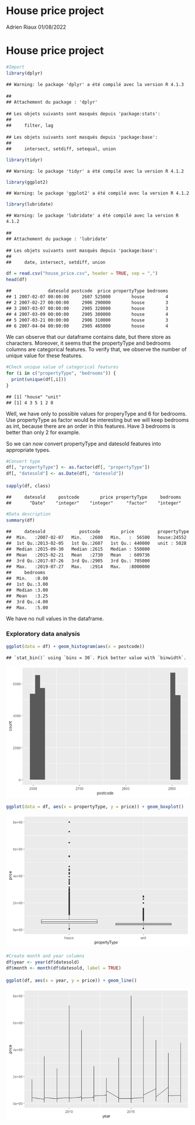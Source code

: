 House price project
================
Adrien Riaux
01/08/2022

# House price project

``` r
#Import 
library(dplyr)
```

    ## Warning: le package 'dplyr' a été compilé avec la version R 4.1.3

    ## 
    ## Attachement du package : 'dplyr'

    ## Les objets suivants sont masqués depuis 'package:stats':
    ## 
    ##     filter, lag

    ## Les objets suivants sont masqués depuis 'package:base':
    ## 
    ##     intersect, setdiff, setequal, union

``` r
library(tidyr)
```

    ## Warning: le package 'tidyr' a été compilé avec la version R 4.1.2

``` r
library(ggplot2)
```

    ## Warning: le package 'ggplot2' a été compilé avec la version R 4.1.2

``` r
library(lubridate)
```

    ## Warning: le package 'lubridate' a été compilé avec la version R 4.1.2

    ## 
    ## Attachement du package : 'lubridate'

    ## Les objets suivants sont masqués depuis 'package:base':
    ## 
    ##     date, intersect, setdiff, union

``` r
df = read.csv("house_price.csv", header = TRUE, sep = ",")
head(df)
```

    ##              datesold postcode  price propertyType bedrooms
    ## 1 2007-02-07 00:00:00     2607 525000        house        4
    ## 2 2007-02-27 00:00:00     2906 290000        house        3
    ## 3 2007-03-07 00:00:00     2905 328000        house        3
    ## 4 2007-03-09 00:00:00     2905 380000        house        4
    ## 5 2007-03-21 00:00:00     2906 310000        house        3
    ## 6 2007-04-04 00:00:00     2905 465000        house        4

We can observe that our dataframe contains date, but there store as
characters. Moreover, it seems that the propertyType and bedrooms
columns are categorical features. To verify that, we observe the number
of unique value for these features.

``` r
#Check unique value of categorical features
for (i in c("propertyType", "bedrooms")) {
  print(unique(df[,i]))
}
```

    ## [1] "house" "unit" 
    ## [1] 4 3 5 1 2 0

Well, we have only to possible values for properyType and 6 for
bedrooms. Use propertyType as factor would be interesting but we will
keep bedrooms as int, because there are an order in this features. Have
3 bedrooms is better than only 2 for example.

So we can now convert propertyType and datesold features into
appropriate types.

``` r
#Convert type
df[, "propertyType"] <- as.factor(df[, "propertyType"])
df[, "datesold"] <- as.Date(df[, "datesold"])

sapply(df, class)
```

    ##     datesold     postcode        price propertyType     bedrooms 
    ##       "Date"    "integer"    "integer"     "factor"    "integer"

``` r
#Data description
summary(df)
```

    ##     datesold             postcode        price         propertyType 
    ##  Min.   :2007-02-07   Min.   :2600   Min.   :  56500   house:24552  
    ##  1st Qu.:2013-02-05   1st Qu.:2607   1st Qu.: 440000   unit : 5028  
    ##  Median :2015-09-30   Median :2615   Median : 550000                
    ##  Mean   :2015-02-21   Mean   :2730   Mean   : 609736                
    ##  3rd Qu.:2017-07-26   3rd Qu.:2905   3rd Qu.: 705000                
    ##  Max.   :2019-07-27   Max.   :2914   Max.   :8000000                
    ##     bedrooms   
    ##  Min.   :0.00  
    ##  1st Qu.:3.00  
    ##  Median :3.00  
    ##  Mean   :3.25  
    ##  3rd Qu.:4.00  
    ##  Max.   :5.00

We have no null values in the dataframe.

### Exploratory data analysis

``` r
ggplot(data = df) + geom_histogram(aes(x = postcode))
```

    ## `stat_bin()` using `bins = 30`. Pick better value with `binwidth`.

![](House_Price_files/figure-gfm/unnamed-chunk-6-1.png)<!-- -->

``` r
ggplot(data = df, aes(x = propertyType, y = price)) + geom_boxplot()
```

![](House_Price_files/figure-gfm/unnamed-chunk-7-1.png)<!-- -->

``` r
#Create month and year columns
df$year <- year(df$datesold)
df$month <- month(df$datesold, label = TRUE)

ggplot(df, aes(x = year, y = price)) + geom_line()
```

![](House_Price_files/figure-gfm/unnamed-chunk-8-1.png)<!-- -->
